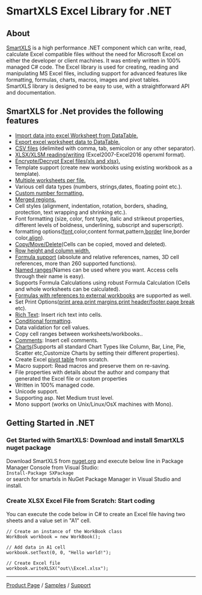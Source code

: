#  SmartXLS Excel Library for .NET

## About
[ SmartXLS](https://www.smartxls.com) is a high performance .NET component which can write, read, calculate Excel compatible files without the need for Microsoft Excel on either the developer or client machines. 
It was entirely written in 100% managed C# code.
The Excel library is used for creating, reading and manipulating MS Excel files, including support for advanced features like formatting, formulas, charts, macros, images and pivot tables.  
SmartXLS library  is designed to be easy to use, with a straightforward API and documentation. 

##  SmartXLS for .Net provides the following features

* [Import data into excel Worksheet from DataTable.](https://smartxls.com/csharp/data.htm#vdata-import-datagrid)
* [Export excel worksheet data to DataTable.](https://smartxls.com/csharp/data.htm#vdata-export-datagrid)
* [CSV files](https://smartxls.com/csharp/workbook.htm#vworkbook-rw-xls) (delimited with comma, tab, semicolon or any other separator).
* [XLSX/XLSM reading/writing](https://smartxls.com/csharp/workbook.htm#vworkbook-rw-xlsx) (Excel2007-Excel2016 openxml format).
* [Encrypte/Decrypt Excel files(xls and xlsx).](https://smartxls.com/csharp/workbook.htm#vworkbook-encrypt-decrypt-xlsx)
* Template support (create new workbooks using existing workbook as a template).
* [Multiple worksheets per file.](https://smartxls.com/csharp/worksheets.htm#vsheets-add-remove-sheets)
* Various cell data types (numbers, strings,dates, floating point etc.).
* [Custom number formatting.](https://smartxls.com/csharp/formatting.htm#vformat-number)
* [Merged regions.](https://smartxls.com/csharp/formatting.htm#vformat-merge-cells)
* Cell styles (alignment, indentation, rotation, borders, shading, protection, text wrapping and shrinking etc.).
* Font formatting (size, color, font type, italic and strikeout properties, different levels of boldness, underlining, subscript and superscript).
* formatting options([font](https://smartxls.com/csharp/formatting.htm#vformat-font),color,content format,pattern,[border](https://smartxls.com/csharp/formatting.htm#vformat-border) line,border color,[align](https://smartxls.com/csharp/formatting.htm#vformat-alignment)).
* [Copy/Move/Delete](https://smartxls.com/csharp/data.htm#vdata-range-manipulation)(Cells can be copied, moved and deleted).
* [Row height and column width.](https://smartxls.com/csharp/worksheets.htm#vsheets-rowheight-columnwidth)
* [Formula support](https://smartxls.com/csharp/data.htm#vdata-formulas) (absolute and relative references, names, 3D cell references, more than 260 supported functions).
* [Named ranges](https://smartxls.com/csharp/data.htm#vdata-named-range)(Names can be used where you want. Access cells through their name is easy).
* Supports Formula Calculations using robust Formula Calculation (Cells and whole worksheets can be calculated).
* [Formulas with references to external workbooks](https://smartxls.com/csharp/data.htm#vdata-formulas-external-workbook) are supported as well.
* Set Print Options([print area](https://smartxls.com/csharp/printing.htm#vprint-sheet),[print margins](https://smartxls.com/csharp/printing.htm#vprint-margins),[print header/footer](https://smartxls.com/csharp/printing.htm#vprint-header-footer),[page break](https://smartxls.com/csharp/printing.htm#vprint-page-breaks) etc).
* [Rich Text](https://smartxls.com/csharp/formatting.htm#vformat-richtext-formatting): Insert rich text into cells.
* [Conditional formatting](https://smartxls.com/csharp/formatting.htm#vformat-conditional-formatting).
* Data validation for cell values.
* Copy cell ranges between worksheets/workbooks..
* [Comments](https://smartxls.com/csharp/drawings-charts.htm#vdrawings-charts-add-comments): Insert cell comments.
* [Charts](https://smartxls.com/csharp/drawings-charts.htm#vdrawings-charts-chart)(Supports all standard Chart Types like Column, Bar, Line, Pie, Scatter etc,Customize Charts by setting their different properties).
* Create Excel [pivot table](https://smartxls.com/csharp/pivot-table.htm#vpivot-table) from scratch.
* Macro support: Read macros and preserve them on re-saving.
* File properties with details about the author and company that generated the Excel file or custom properties
* Written in 100% managed code.
* Unicode support.
* Supporting asp. Net Medium trust level.
* Mono support (works on Unix/Linux/OsX machines with Mono).

## Getting Started in .NET

### **Get Started with SmartXLS**: Download and install SmartXLS nuget package  

Download  SmartXLS from [nuget.org](https://www.nuget.org/packages/SXPackage) and execute below line in Package Manager Console from Visual Studio:  
```Install-Package SXPackage```  
or search for  smartxls in NuGet Package Manager in Visual Studio and install.


### **Create XLSX Excel File from Scratch**: Start coding

You can execute the code below in C# to create an Excel file having two sheets and a value set in "A1" cell.

```
// Create an instance of the WorkBook class
WorkBook workbook = new WorkBook();

// Add data in A1 cell
workbook.setText(0, 0, "Hello world!");

// Create Excel file
workbook.writeXLSX("out\\Excel.xlsx");
```


---
[Product Page](https://www.smartxls.com) / [Samples](https://smartxls.com/sample-list.htm) / [Support](https://www.smartxls.com/contact.htm)
